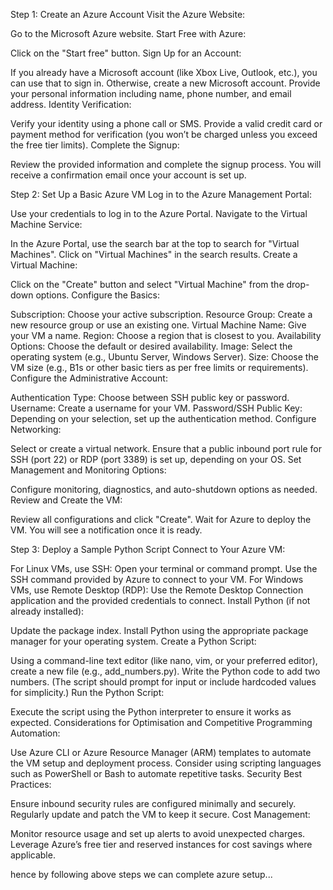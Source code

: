 Step 1: Create an Azure Account
Visit the Azure Website:

Go to the Microsoft Azure website.
Start Free with Azure:

Click on the "Start free" button.
Sign Up for an Account:

If you already have a Microsoft account (like Xbox Live, Outlook, etc.), you can use that to sign in. Otherwise, create a new Microsoft account.
Provide your personal information including name, phone number, and email address.
Identity Verification:

Verify your identity using a phone call or SMS.
Provide a valid credit card or payment method for verification (you won’t be charged unless you exceed the free tier limits).
Complete the Signup:

Review the provided information and complete the signup process.
You will receive a confirmation email once your account is set up.



Step 2: Set Up a Basic Azure VM
Log in to the Azure Management Portal:

Use your credentials to log in to the Azure Portal.
Navigate to the Virtual Machine Service:

In the Azure Portal, use the search bar at the top to search for "Virtual Machines".
Click on "Virtual Machines" in the search results.
Create a Virtual Machine:

Click on the "Create" button and select "Virtual Machine" from the drop-down options.
Configure the Basics:

Subscription: Choose your active subscription.
Resource Group: Create a new resource group or use an existing one.
Virtual Machine Name: Give your VM a name.
Region: Choose a region that is closest to you.
Availability Options: Choose the default or desired availability.
Image: Select the operating system (e.g., Ubuntu Server, Windows Server).
Size: Choose the VM size (e.g., B1s or other basic tiers as per free limits or requirements).
Configure the Administrative Account:

Authentication Type: Choose between SSH public key or password.
Username: Create a username for your VM.
Password/SSH Public Key: Depending on your selection, set up the authentication method.
Configure Networking:

Select or create a virtual network.
Ensure that a public inbound port rule for SSH (port 22) or RDP (port 3389) is set up, depending on your OS.
Set Management and Monitoring Options:

Configure monitoring, diagnostics, and auto-shutdown options as needed.
Review and Create the VM:

Review all configurations and click "Create".
Wait for Azure to deploy the VM. You will see a notification once it is ready.



Step 3: Deploy a Sample Python Script
Connect to Your Azure VM:

For Linux VMs, use SSH:
Open your terminal or command prompt.
Use the SSH command provided by Azure to connect to your VM.
For Windows VMs, use Remote Desktop (RDP):
Use the Remote Desktop Connection application and the provided credentials to connect.
Install Python (if not already installed):

Update the package index.
Install Python using the appropriate package manager for your operating system.
Create a Python Script:

Using a command-line text editor (like nano, vim, or your preferred editor), create a new file (e.g., add_numbers.py).
Write the Python code to add two numbers. (The script should prompt for input or include hardcoded values for simplicity.)
Run the Python Script:

Execute the script using the Python interpreter to ensure it works as expected.
Considerations for Optimisation and Competitive Programming
Automation:

Use Azure CLI or Azure Resource Manager (ARM) templates to automate the VM setup and deployment process.
Consider using scripting languages such as PowerShell or Bash to automate repetitive tasks.
Security Best Practices:

Ensure inbound security rules are configured minimally and securely.
Regularly update and patch the VM to keep it secure.
Cost Management:

Monitor resource usage and set up alerts to avoid unexpected charges.
Leverage Azure’s free tier and reserved instances for cost savings where applicable.

hence by following above steps we can complete azure setup...